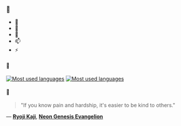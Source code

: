 ### 👋

- 🔭
- 🌱
- 💬
- 📫
- ⚡

#### 🧏

[![Most used languages](https://github-readme-stats-aynah.vercel.app/api/top-langs/?username=aynh&theme=solarized-dark&langs_count=6&layout=compact&hide_title=true)](https://github.com/anuraghazra/github-readme-stats#gh-dark-mode-only)
[![Most used languages](https://github-readme-stats-aynah.vercel.app/api/top-langs/?username=aynh&theme=solarized-light&langs_count=6&layout=compact&hide_title=true)](https://github.com/anuraghazra/github-readme-stats#gh-light-mode-only)

#### 💬

> "If you know pain and hardship, it's easier to be kind to others."

&mdash; [**Ryoji Kaji**](https://myanimelist.net/character.php?q=Ryoji%20Kaji&cat=character), [**Neon Genesis Evangelion**](https://myanimelist.net/search/all?q=Neon%20Genesis%20Evangelion&cat=all)
